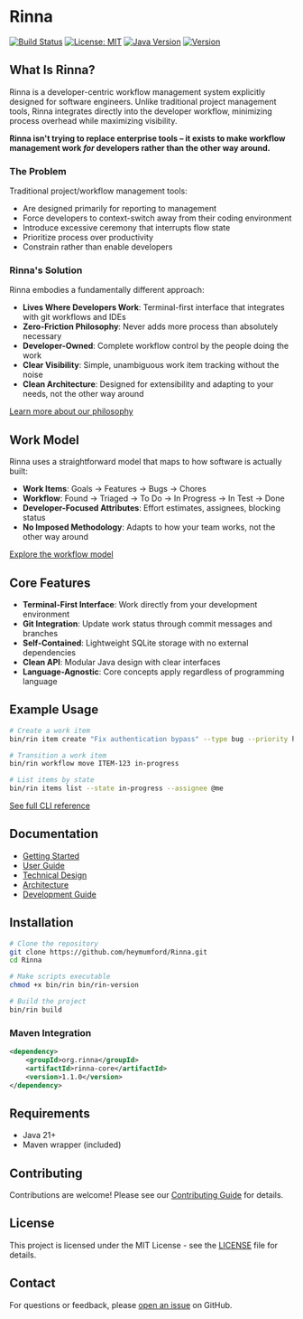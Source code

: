 # Rinna

[![Build Status](https://img.shields.io/badge/build-failing-red.svg)](https://github.com/heymumford/Rinna/actions)
[![License: MIT](https://img.shields.io/badge/License-MIT-blue.svg)](https://opensource.org/licenses/MIT)
[![Java Version](https://img.shields.io/badge/java-21-orange.svg)](https://openjdk.java.net/projects/jdk/21/)
[![Version](https://img.shields.io/badge/version-1.1.0-blue.svg)](https://github.com/heymumford/Rinna/releases)

## What Is Rinna?

Rinna is a developer-centric workflow management system explicitly designed for software engineers. Unlike traditional project management tools, Rinna integrates directly into the developer workflow, minimizing process overhead while maximizing visibility.

**Rinna isn't trying to replace enterprise tools – it exists to make workflow management work _for_ developers rather than the other way around.**

### The Problem

Traditional project/workflow management tools:
- Are designed primarily for reporting to management
- Force developers to context-switch away from their coding environment
- Introduce excessive ceremony that interrupts flow state
- Prioritize process over productivity
- Constrain rather than enable developers

### Rinna's Solution

Rinna embodies a fundamentally different approach:

- **Lives Where Developers Work**: Terminal-first interface that integrates with git workflows and IDEs
- **Zero-Friction Philosophy**: Never adds more process than absolutely necessary
- **Developer-Owned**: Complete workflow control by the people doing the work
- **Clear Visibility**: Simple, unambiguous work item tracking without the noise
- **Clean Architecture**: Designed for extensibility and adapting to your needs, not the other way around

[Learn more about our philosophy](docs/technical-specification.md)

## Work Model

Rinna uses a straightforward model that maps to how software is actually built:

- **Work Items**: Goals → Features → Bugs → Chores
- **Workflow**: Found → Triaged → To Do → In Progress → In Test → Done
- **Developer-Focused Attributes**: Effort estimates, assignees, blocking status
- **No Imposed Methodology**: Adapts to how your team works, not the other way around

[Explore the workflow model](docs/user-guide/workflow.md)

## Core Features

- **Terminal-First Interface**: Work directly from your development environment
- **Git Integration**: Update work status through commit messages and branches
- **Self-Contained**: Lightweight SQLite storage with no external dependencies
- **Clean API**: Modular Java design with clear interfaces
- **Language-Agnostic**: Core concepts apply regardless of programming language

## Example Usage

```bash
# Create a work item
bin/rin item create "Fix authentication bypass" --type bug --priority high

# Transition a work item
bin/rin workflow move ITEM-123 in-progress

# List items by state
bin/rin items list --state in-progress --assignee @me
```

[See full CLI reference](docs/user-guide/rin-cli.md)

## Documentation

- [Getting Started](docs/getting-started/README.md)
- [User Guide](docs/user-guide/README.md)
- [Technical Design](docs/technical-specification.md)
- [Architecture](docs/development/architecture.md)
- [Development Guide](docs/development/README.md)

## Installation

```bash
# Clone the repository
git clone https://github.com/heymumford/Rinna.git
cd Rinna

# Make scripts executable
chmod +x bin/rin bin/rin-version

# Build the project
bin/rin build
```

### Maven Integration

```xml
<dependency>
    <groupId>org.rinna</groupId>
    <artifactId>rinna-core</artifactId>
    <version>1.1.0</version>
</dependency>
```

## Requirements

- Java 21+
- Maven wrapper (included)

## Contributing

Contributions are welcome! Please see our [Contributing Guide](docs/development/contribution.md) for details.

## License

This project is licensed under the MIT License - see the [LICENSE](LICENSE) file for details.

## Contact

For questions or feedback, please [open an issue](https://github.com/heymumford/Rinna/issues) on GitHub.